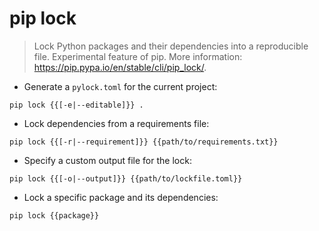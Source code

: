 # pip lock

> Lock Python packages and their dependencies into a reproducible file.
> Experimental feature of pip.
> More information: <https://pip.pypa.io/en/stable/cli/pip_lock/>.

- Generate a `pylock.toml` for the current project:

`pip lock {{[-e|--editable]}} .`

- Lock dependencies from a requirements file:

`pip lock {{[-r|--requirement]}} {{path/to/requirements.txt}}`

- Specify a custom output file for the lock:

`pip lock {{[-o|--output]}} {{path/to/lockfile.toml}}`

- Lock a specific package and its dependencies:

`pip lock {{package}}`
